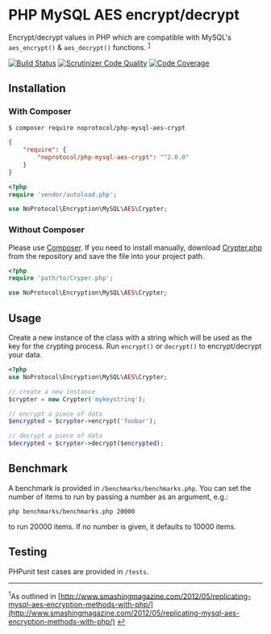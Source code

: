 # PHP MySQL AES encrypt/decrypt

Encrypt/decrypt values in PHP which are compatible with MySQL's `aes_encrypt()` & `aes_decrypt()` functions. <sup name="top">[1](#smashing-magazine-article)</sup>

[![Build Status](https://travis-ci.org/noprotocol/php-mysql-aes-crypt.svg?branch=master)](https://travis-ci.org/noprotocol/php-mysql-aes-crypt)
[![Scrutinizer Code Quality](https://scrutinizer-ci.com/g/noprotocol/php-mysql-aes-crypt/badges/quality-score.png?b=master)](https://scrutinizer-ci.com/g/noprotocol/php-mysql-aes-crypt/?branch=master)
[![Code Coverage](https://scrutinizer-ci.com/g/noprotocol/php-mysql-aes-crypt/badges/coverage.png?b=master)](https://scrutinizer-ci.com/g/noprotocol/php-mysql-aes-crypt/?branch=master)

## Installation

### With Composer

```
$ composer require noprotocol/php-mysql-aes-crypt
```

```json
{
    "require": {
        "noprotocol/php-mysql-aes-crypt": "^2.0.0"
    }
}
```

```php
<?php
require 'vendor/autoload.php';

use NoProtocol\Encryption\MySQL\AES\Crypter;
```

<a name="install-nocomposer"/>

### Without Composer

Please use [Composer](http://getcomposer.org/). If you need to install manually, download [Crypter.php](https://github.com/noprotocol/php-mysql-aes-crypt/src/NoProtocol/Encryption/MySQL/AES/Crypter.php) from the repository and save the file into your project path.

```php
<?php
require 'path/to/Cryper.php';

use NoProtocol\Encryption\MySQL\AES\Crypter;
```

## Usage
Create a new instance of the class with a string which will be used as the key for the crypting process. Run `encrypt()` or `decrypt()` to encrypt/decrypt your data.

```php
<?php
use NoProtocol\Encryption\MySQL\AES\Crypter;

// create a new instance
$crypter = new Crypter('mykeystring');

// encrypt a piece of data
$encrypted = $crypter->encrypt('foobar');

// decrypt a piece of data
$decrypted = $crypter->decrypt($encrypted);
```

## Benchmark
A benchmark is provided in `/benchmarks/benchmarks.php`. You can set the number of items to run by passing a number as an argument, e.g.:

`php benchmarks/benchmarks.php 20000`

to run 20000 items. If no number is given, it defaults to 10000 items.

## Testing
PHPunit test cases are provided in `/tests`.

---

<sup id="smashing-magazine-article">1</sup>As outlined in [http://www.smashingmagazine.com/2012/05/replicating-mysql-aes-encryption-methods-with-php/](http://www.smashingmagazine.com/2012/05/replicating-mysql-aes-encryption-methods-with-php/) [↩](#top)
